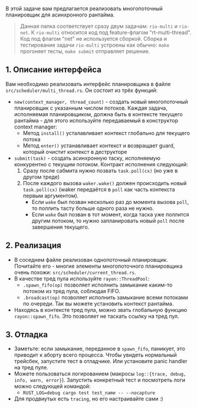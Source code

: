 В этой задаче вам предлагается реализовать многопоточный планировщик для асинхронного рантайма.

> Данная папка соответствует сразу двум задачам: `rio-multi` и `rio-net`.
> К `rio-multi` относится код под feature-флагом "rt-multi-thread". Код под флагом "net"
> не используется сборкой. Сборка и тестирование задачи `rio-multi` устроены как обычно:
> `make` прогоняет тесты, `make submit` отправляет решение.

## 1. Описание интерфейса

Вам необходимо реализовать интерфейс планировщика в файле `src/scheduler/multi_thread.rs`. Он состоит из трёх функций:

* `new(context_manager, thread_count)` - создать новый многопоточный планировщик с указанным числом потоков. Каждая задача, исполняемая планировщиком, должна быть в контексте текущего рантайма - для этого используйте передаваемый в конструктор context manager:
	- Метод `install()` усталавливает контекст глобально для текущего потока
	- Метод `enter()` устанавливает контекст и возвращает guard, который очистит контекст в деструкторе
* `submit(task)` - создать асинхронную таску, исполняемую конкурентно с текущим потоком. Контракт исполнения следующий:
	1. Сразу после сабмита нужно позвать `task.poll(cx)` (но уже в другом треде)
	2. После каждого вызова `waker.wake()` должен происходить новый `task.poll(cx)` (waker передаётся в `poll` как часть контекста первым аргументом).
		- Если `wake` был позван несколько раз до момента вызова `poll`, то поллить тасту больше одного раза не нужно.
		- Если `wake` был позван в тот момент, когда таска уже поллится другим потоком, то нужно запланировать новый `poll` после завершения текущего.

## 2. Реализация

* В соседнем файле реализован однопоточный планировщик. Почитайте его - многие элементы многопоточного планировщика очень похожи: `src/scheduler/current_thread.rs`.
* В качестве тред пула используйте `rayon::ThreadPool`:
	- `.spawn_fifo(op)` позволяет исполнить замыкание каким-то потоком из тред пула, соблюдая FIFO.
	- `.broadcast(op)` позволяет исполнить замыкание всеми потоками по очереди. Так вы можете установить контекст рантайма.
* Находясь в контексте тред пула, можно звать глобальную функцию `rayon::spawn_fifo`. Это позволяет не таскать ссылку на тред пул.

## 3. Отладка

* Заметьте: если замыкание, переданное в `spawn_fifo`, паникует, это приводит к аборту всего процесса. Чтобы увидеть нормальный трейсбек, запустите тест в отладчике. Или установите panic handler на тред пуле.
* Можете пользоваться логированием (макросы `log::{trace, debug, info, warn, error}`). Запустить конкретный тест и посмотреть логи можно следующей командой:
  - `RUST_LOG=debug cargo test test_name -- --nocapture`
* Для продвиутых есть `tracing`, но его настраивайте сами :)
